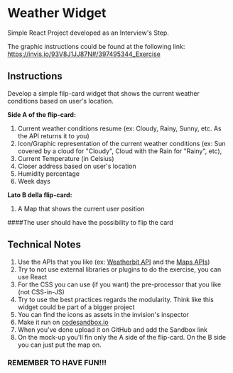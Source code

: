 # Weather Widget
Simple React Project developed as an Interview's Step.

The graphic instructions could be found at the following link: 
https://invis.io/93V8J1JJ87N#/397495344_Exercise

## Instructions
Develop a simple filp-card widget that shows the current weather conditions based on user's location.

**Side A of the flip-card:**

1. Current weather conditions resume (ex: Cloudy, Rainy, Sunny, etc. As the API returns it to you)
2. Icon/Graphic representation of the current weather conditions 
(ex: Sun covered by a cloud for "Cloudy", Cloud with the Rain for "Rainy", etc),
3. Current Temperature (in Celsius)
4. Closer address based on user's location
5. Humidity percentage
6. Week days

**Lato B della flip-card:**
1. A Map that shows the current user position

####The user should have the possibility to flip the card

## Technical Notes
1. Use the APIs that you like (ex: [Weatherbit API](https://www.weatherbit.io/api) and the [Maps APIs](https://bit.ly/37lQG04))
2. Try to not use external libraries or plugins to do the exercise, you can use React
3. For the CSS you can use (if you want) the pre-processor that you like (not CSS-in-JS)
4. Try to use the best practices regards the modularity. Think like this widget could be part of a bigger project
5. You can find the icons as assets in the invision's inspector
6. Make it run on [codesandbox.io](https://codesandbox.io/)
7. When you've done upload it on GitHub and add the Sandbox link
8. On the mock-up you'll fin only the A side of the flip-card. On the B side you can just put the map on.


### REMEMBER TO HAVE FUN!!!

